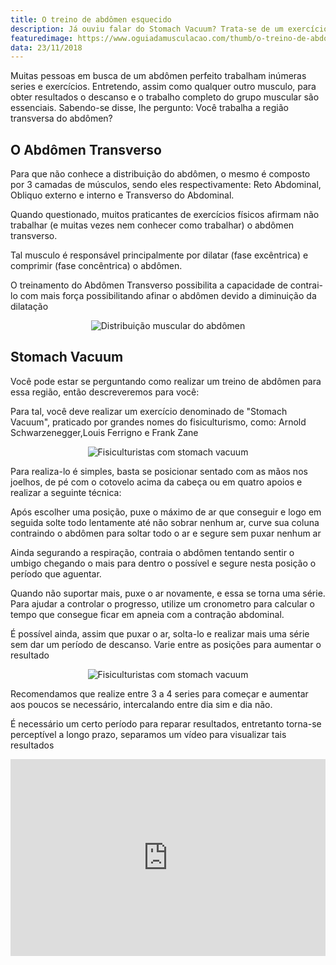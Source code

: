 ```yaml
---
title: O treino de abdômen esquecido
description: Já ouviu falar do Stomach Vacuum? Trata-se de um exercício de treino de abdômen para gerar hipertrofia na região transversal, responsável pela dilatação.
featuredimage: https://www.oguiadamusculacao.com/thumb/o-treino-de-abdomen-esquecido.png
data: 23/11/2018
---
```

<p>Muitas pessoas em busca de um abdômen perfeito trabalham inúmeras series e exercícios. Entretendo, assim como qualquer outro musculo, para obter resultados o descanso e o trabalho completo do grupo muscular são essenciais. Sabendo-se disse, lhe pergunto: Você trabalha a região transversa do abdômen?</p><!--more-->
<h2>O Abdômen Transverso</h2>
<p>Para que não conhece a distribuição do abdômen, o mesmo é composto por 3 camadas de músculos, sendo eles respectivamente: Reto Abdominal, Obliquo externo e interno e Transverso do Abdominal.</p>
<p>Quando questionado, muitos praticantes de exercícios físicos afirmam não trabalhar (e muitas vezes nem conhecer como trabalhar) o abdômen transverso.</p>
<p>Tal musculo é responsável principalmente por dilatar (fase excêntrica) e comprimir (fase concêntrica) o abdômen.</p>
<div>
<script async src="//pagead2.googlesyndication.com/pagead/js/adsbygoogle.js"></script>
<!-- Anuncio no texto -->
<ins class="adsbygoogle"
     style="display:block"
     data-ad-client="ca-pub-2816982644079927"
     data-ad-slot="6125590388"
     data-ad-format="auto"
     data-full-width-responsive="true"></ins>
<script>
(adsbygoogle = window.adsbygoogle || []).push({});
</script></div>
<p>O treinamento do Abdômen Transverso possibilita a capacidade de contrai-lo com mais força possibilitando afinar o abdômen devido a diminuição da dilatação</p>
<center><img class="post-image" src="https://i.imgur.com/cMW6aeh.png" alt="Distribuição muscular do abdômen"/></center>
<h2>Stomach Vacuum</h2>
<p>Você pode estar se perguntando como realizar um treino de abdômen para essa região, então descreveremos para você:</p>
<p>Para tal, você deve realizar um exercício denominado de "Stomach Vacuum", praticado por grandes nomes do fisiculturismo, como: Arnold Schwarzenegger,Louis Ferrigno e Frank Zane
<center><img class="post-image" src="https://i.imgur.com/ZpURsCt.png" alt="Fisiculturistas com stomach vacuum"/></center>
<p>Para realiza-lo é simples, basta se posicionar sentado com as mãos nos joelhos, de pé com o cotovelo acima da cabeça ou em quatro apoios e realizar a seguinte técnica:</p>
<p>Após escolher uma posição, puxe o máximo de ar que conseguir e logo em seguida solte todo lentamente até não sobrar nenhum ar, curve sua coluna contraindo o abdômen para soltar todo o ar e segure sem puxar nenhum ar</p>
<p>Ainda segurando a respiração, contraia o abdômen tentando sentir o umbigo chegando o mais para dentro o possível e segure nesta posição o período que aguentar.</p>
<p>Quando não suportar mais, puxe o ar novamente, e essa se torna uma série. Para ajudar a controlar o progresso, utilize um cronometro para calcular o tempo que consegue ficar em apneia com a contração abdominal.</p>
<p>É possível ainda, assim que puxar o ar, solta-lo e realizar mais uma série sem dar um período de descanso. Varie entre as posições para aumentar o resultado</p>
<center><img class="post-image" src="https://i.imgur.com/rdAVeO6.png" alt="Fisiculturistas com stomach vacuum"/></center>
<p>Recomendamos que realize entre 3 a 4 series para começar e aumentar aos poucos se necessário, intercalando entre dia sim e dia não.</p>
<p>É necessário um certo período para reparar resultados, entretanto torna-se perceptível a longo prazo, separamos um vídeo para visualizar tais resultados</p>
<iframe width="560" style="max-width:100%;" height="315" src="https://www.youtube.com/embed/0oBYVQvNjaA" frameborder="0" allow="accelerometer; autoplay; encrypted-media; gyroscope; picture-in-picture" allowfullscreen></iframe>
